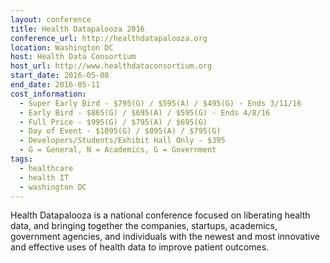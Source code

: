 ```yaml
---
layout: conference
title: Health Datapalooza 2016
conference_url: http://healthdatapalooza.org
location: Washington DC
host: Health Data Consortium
host_url: http://www.healthdataconsortium.org
start_date: 2016-05-08
end_date: 2016-05-11
cost_information:
  - Super Early Bird - $795(G) / $595(A) / $495(G) - Ends 3/11/16
  - Early Bird - $865(G) / $695(A) / $595(G) - Ends 4/8/16
  - Full Price - $995(G) / $795(A) / $695(G)
  - Day of Event - $1095(G) / $895(A) / $795(G)
  - Developers/Students/Exhibit Hall Only - $395
  - G = General, N = Academics, G = Government
tags:
  - healthcare
  - health IT
  - washington DC
---
```


Health Datapalooza is a national conference focused on liberating health data, and bringing
together the companies, startups, academics, government agencies, and individuals with the
newest and most innovative and effective uses of health data to improve patient outcomes.